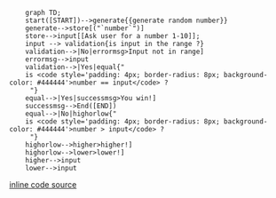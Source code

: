 ``` mermaid
    graph TD;
    start([START])-->generate{{generate random number}}
    generate-->store[("`number`")]
    store-->input[[Ask user for a number 1-10]];
    input --> validation{is input in the range ?}
    validation-->|No|errormsg>Input not in range]
    errormsg-->input
    validation-->|Yes|equal{"⠀
    is <code style='padding: 4px; border-radius: 8px; background-color: #444444'>number == input</code> ?
    ⠀"}
    equal-->|Yes|successmsg>You win!]
    successmsg-->End([END])
    equal-->|No|highorlow{"⠀
    is <code style='padding: 4px; border-radius: 8px; background-color: #444444'>number > input</code> ?
    ⠀"}
    highorlow-->higher>higher!]
    highorlow-->lower>lower!]
    higher-->input
    lower-->input
```



[inline code source](https://stackoverflow.com/questions/77011134/mermaid-how-to-use-inline-code-syntax-highlighting)